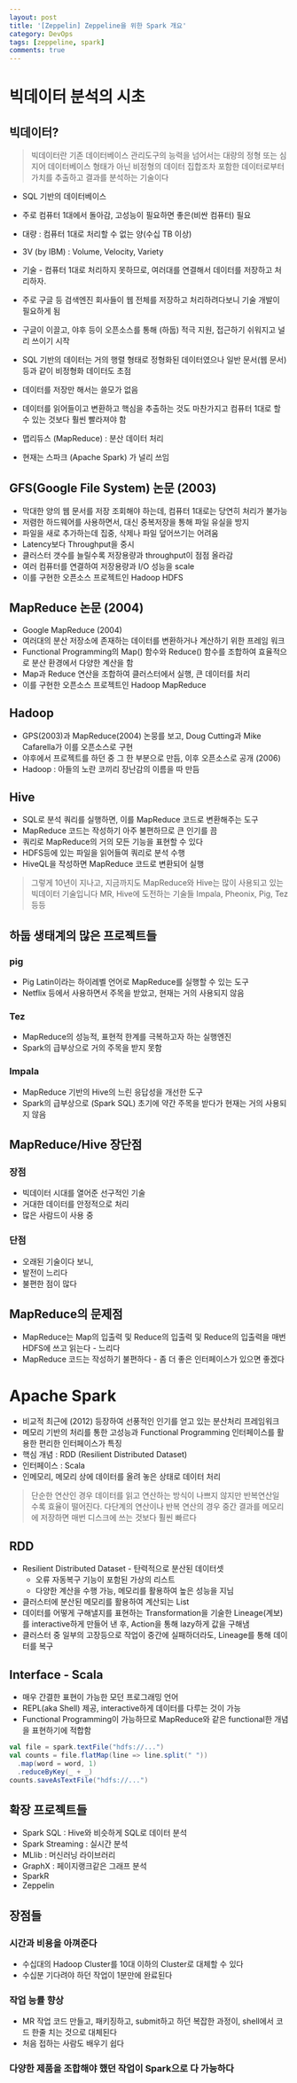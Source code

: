 ```yaml
---
layout: post
title: '[Zeppelin] Zeppeline을 위한 Spark 개요'
category: DevOps
tags: [zeppeline, spark]
comments: true
---
```


# 빅데이터 분석의 시초
## 빅데이터?
> 빅데이터란 기존 데이터베이스 관리도구의 능력을 넘어서는 대량의 정형 또는 심지어 데이터베이스 형태가 아닌 비정형의 데이터 집합조차 포함한 데이터로부터 가치를 추출하고 결과를 분석하는 기술이다

- SQL 기반의 데이터베이스
- 주로 컴퓨터 1대에서 돌아감, 고성능이 필요하면 좋은(비싼 컴퓨터) 필요
- 대량 : 컴퓨터 1대로 처리할 수 없는 양(수십 TB 이상)
- 3V (by IBM) : Volume, Velocity, Variety

- 기술 - 컴퓨터 1대로 처리하지 못하므로, 여러대를 연결해서 데이터를 저장하고 처리하자.
- 주로 구글 등 검색엔진 회사들이 웹 전체를 저장하고 처리하려다보니 기술 개발이 필요하게 됨
- 구글이 이끌고, 야후 등이 오픈소스를 통해 (하둡) 적극 지원, 접근하기 쉬워지고 널리 쓰이기 시작
- SQL 기반의 데이터는 거의 행렬 형태로 정형화된 데이터였으나 일반 문서(웹 문서) 등과 같이 비정형화 데이터도 초점

- 데이터를 저장만 해서는 쓸모가 없음
- 데이터를 읽어들이고 변환하고 핵심을 추출하는 것도 마찬가지고 컴퓨터 1대로 할 수 있는 것보다 훨씬 빨라져야 함
- 맵리듀스 (MapReduce) : 분산 데이터 처리
- 현재는 스파크 (Apache Spark) 가 널리 쓰임


## GFS(Google File System) 논문 (2003)
- 막대한 양의 웹 문서를 저장 조회해야 하는데, 컴퓨터 1대로는 당연히 처리가 불가능
- 저렴한 하드웨어를 사용하면서, 대신 중복저장을 통해 파일 유실을 방지
- 파일을 새로 추가하는데 집중, 삭제나 파일 덮어쓰기는 어려움
- Latency보다 Throughput을 중시
- 클러스터 갯수를 늘릴수록 저장용량과 throughput이 점점 올라감
- 여러 컴퓨터를 연결하여 저장용량과 I/O 성능을 scale
- 이를 구현한 오픈소스 프로젝트인 Hadoop HDFS

## MapReduce 논문 (2004)
- Google MapReduce (2004)
- 여러대의 분산 저장소에 존재하는 데이터를 변환하거나 계산하기 위한 프레임 워크
- Functional Programming의 Map() 함수와 Reduce() 함수를 조합하여 효율적으로 분산 환경에서 다양한 계산을 함
- Map과 Reduce 연산을 조합하여 클러스터에서 실행, 큰 데이터를 처리
- 이를 구현한 오픈소스 프로젝트인 Hadoop MapReduce

## Hadoop
- GPS(2003)과 MapReduce(2004) 논뭉를 보고, Doug Cutting과 Mike Cafarella가 이를 오픈소스로 구현
- 야후에서 프로젝트를 하던 중 그 한 부분으로 만듬, 이후 오픈소스로 공개 (2006)
- Hadoop : 아들의 노란 코끼리 장난감의 이름을 따 만듬


## Hive
- SQL로 분석 쿼리를 실행하면, 이를 MapReduce 코드로 변환해주는 도구
- MapReduce 코드는 작성하기 아주 불편하므로 큰 인기를 끔
- 쿼리로 MapReduce의 거의 모든 기능을 표현할 수 있다
- HDFS등에 있는 파일을 읽어들여 쿼리로 분석 수행
- HiveQL을 작성하면 MapReduce 코드로 변환되어 실행


> 그렇게 10년이 지나고,
> 지금까지도 MapReduce와 Hive는 많이 사용되고 있는 빅데이터 기술입니다
> MR, Hive에 도전하는 기술들
> Impala, Pheonix, Pig, Tez 등등

## 하둡 생태계의 많은 프로젝트들
### pig
- Pig Latin이라는 하이레벨 언어로 MapReduce를 실행할 수 있는 도구
- Netflix 등에서 사용하면서 주목을 받았고, 현재는 거의 사용되지 않음

### Tez
- MapReduce의 성능적, 표현적 한계를 극복하고자 하는 실행엔진
- Spark의 급부상으로 거의 주목을 받지 못함

### Impala
- MapReduce 기반의 Hive의 느린 응답성을 개선한 도구
- Spark의 급부상으로 (Spark SQL) 초기에 약간 주목을 받다가 현재는 거의 사용되지 않음

## MapReduce/Hive 장단점
### 장점
- 빅데이터 시대를 열어준 선구적인 기술
- 거대한 데이터를 안정적으로 처리
- 많은 사람드이 사용 중

### 단점
- 오래된 기술이다 보니,
- 발전이 느리다
- 불편한 점이 많다

## MapReduce의 문제점
- MapReduce는 Map의 입출력 및 Reduce의 입출력 및 Reduce의 입출력을 매번 HDFS에 쓰고 읽는다 - 느리다
- MapReduce 코드는 작성하기 불편하다 - 좀 더 좋은 인터페이스가 있으면 좋겠다


# Apache Spark
- 비교적 최근에 (2012) 등장하여 선풍적인 인기를 얻고 있는 분산처리 프레임워크
- 메모리 기반의 처리를 통한 고성능과 Functional Programming 인터페이스를 활용한 편리한 인터페이스가 특징
- 핵심 개념 : RDD (Resilient Distributed Dataset)
- 인터페이스 : Scala
- 인메모리, 메모리 상에 데이터를 올려 놓은 상태로 데이터 처리

> 단순한 연산인 경우 데이터를 읽고 연산하는 방식이 나쁘지 않지만 반복연산일 수록 효율이 떨어진다. 다단계의 연산이나 반복 연산의 경우 중간 결과를 메모리에 저장하면 매번 디스크에 쓰는 것보다 훨씬 빠르다

## RDD
- Resilient Distributed Dataset - 탄력적으로 분산된 데이터셋
  - 오류 자동복구 기능이 포함된 가상의 리스트
  - 다양한 계산을 수행 가능, 메모리를 활용하여 높은 성능을 지님
- 클러스터에 분산된 메모리를 활용하여 계산되는 List
- 데이터를 어떻게 구해낼지를 표현하는 Transformation을 기술한 Lineage(계보)를 interactive하게 만들어 낸 후, Action을 통해 lazy하게 값을 구해냄
- 클러스터 중 일부의 고장등으로 작업이 중간에 실패하더라도, Lineage를 통해 데이터를 복구

## Interface - Scala
- 매우 간결한 표현이 가능한 모던 프로그래밍 언어
- REPL(aka Shell) 제공, interactive하게 데이터를 다루는 것이 가능
- Functional Programming이 가능하므로 MapReduce와 같은 functional한 개념을 표현하기에 적합함

```scala
val file = spark.textFile("hdfs://...")
val counts = file.flatMap(line => line.split(" "))
  .map(word = word, 1)
  .reduceByKey(_ + _)
counts.saveAsTextFile("hdfs://...")
```

## 확장 프로젝트들
- Spark SQL : Hive와 비슷하게 SQL로 데이터 분석
- Spark Streaming : 실시간 분석
- MLlib : 머신러닝 라이브러리
- GraphX : 페이지랭크같은 그래프 분석
- SparkR
- Zeppelin

## 장점들
### 시간과 비용을 아껴준다
- 수십대의 Hadoop Cluster를 10대 이하의 Cluster로 대체할 수 있다
- 수십분 기다려야 하던 작업이 1분만에 완료된다

### 작업 능률 향상
- MR 작업 코드 만들고, 패키징하고, submit하고 하던 복잡한 과정이, shell에서 코드 한줄 치는 것으로 대체된다
- 처음 접하는 사람도 배우기 쉽다

### 다양한 제품을 조합해야 했던 작업이 Spark으로 다 가능하다
